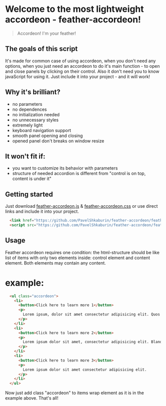 # Welcome to the most lightweight accordeon - feather-accordeon!

> Accordeon! I'm your feather!

## The goals of this script

It's made for common case of using accordeon, when you don't need any options, when you just need an accordeon to do it's main function - to open and close panels by clicking on their control. 
Also it don't need you to know javaScript for using it. Just include it into your project - and it will work!

## Why it's brilliant? 
- no parameters
- no dependences
- no initialization needed
- no  unnecessary styles
- extremely light
- keyboard navigation support
- smooth panel opening and closing
- opened panel don't breaks on window resize

## It won't fit if:
- you want to customize its behavior with parameters
- structure of needed accordion is different from  "control is on top, content is under it"

## Getting started

Just download [feather-accordeon.js](https://github.com/PavelShkaburin/feather-accordeon/feather-accordeon.js) & [feather-accordeon.css](https://github.com/PavelShkaburin/feather-accordeon/feather-accordeon.css) or use direct links and include it into your project.

``` html
  <link href="https://github.com/PavelShkaburin/feather-accordeon/feather-accordeon.css" rel="stylesheet" type="text/css">
  <script src="https://github.com/PavelShkaburin/feather-accordeon/feather-accordeon.js"> </script>
```

## Usage

Feather accordeon requires one condition: the html-structure should be like list of items with only two elements inside: control element and content element. Both elements may contain any content. 
# example:
```html
  <ul class="accordeon">
    <li>
      <button>Click here to learn more 1</button>
      <p>
        Lorem ipsum, dolor sit amet consectetur adipisicing elit. Quos dolorem libero esse quas aspernatur officia unde laudantium vitae, facere a?
      </p>
    </li>
    <li>
      <button>Click here to learn more 2</button>
      <p>
        Lorem ipsum dolor sit amet, consectetur adipisicing elit. Blanditiis sint, sunt magni impedit enim ad tempora optio, illum aliquid, vitae nulla repudiandae! Quam consequuntur laboriosam architecto sint repellat officiis dolor!
      </p>
    </li>
    <li>
      <button>Click here to learn more 3</button>
      <p>
        Lorem ipsum dolor sit amet consectetur adipisicing elit.
      </p>
    </li>
  </ul>
``` 
Now  just add class "accordeon" to items wrap element as it is in the example above. That's all!







